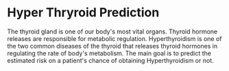 # Hyper Thryroid Prediction
The thyroid gland is one of our body's most vital organs. Thyroid hormone releases are responsible for metabolic regulation.
Hyperthyroidism is one of the two common diseases of the thyroid that releases thyroid hormones in regulating the rate of body's metabolism. The main goal is to predict the estimated risk on a patient's chance of obtaining Hyperthyroidism or not.
